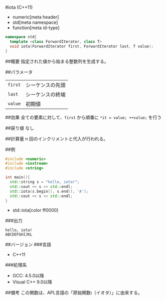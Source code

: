#iota (C++11)
* numeric[meta header]
* std[meta namespace]
* function[meta id-type]

```cpp
namespace std{
  template <class ForwardIterator, class T>
  void iota(ForwardIterator first, ForwardIterator last, T value);
}
```

##概要
指定された値から始まる整数列を生成する。

##パラメータ

| | |
|-------|--------------------------|
| `first` | シーケンスの先頭 |
| `last` | シーケンスの終端 |
| `value` | 初期値 |

##効果
全ての要素に対して、`first` から順番に `*it = value; ++value;` を行う


##戻り値
なし


##計算量
n 回のインクリメントと代入が行われる。


##例
```cpp
#include <numeric>
#include <iostream>
#include <string>

int main(){
  std::string s = "hello, iota!";
  std::cout << s << std::endl;
  std::iota(s.begin(), s.end(), 'A');
  std::cout << s << std::endl;
}
```
* std::iota[color ff0000]

###出力
```
hello, iota!
ABCDEFGHIJKL
```

##バージョン
###言語
- C++11

###処理系
- GCC: 4.5.0以降
- Visual C++ 9.0以降

##備考
この関数は、APL言語の「原始関数ι（イオタ）」に由来する。

